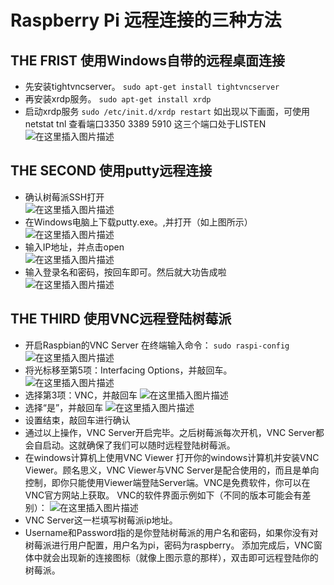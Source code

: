 # Raspberry Pi 远程连接的三种方法
## THE FRIST 使用Windows自带的远程桌面连接
   - 先安装tightvncserver。
     `sudo apt-get install tightvncserver`
   -  再安装xrdp服务。
       `sudo apt-get install xrdp`
   - 启动xrdp服务
       `sudo /etc/init.d/xrdp restart`
如出现以下画面，可使用 netstat tnl 查看端口3350 3389 5910 这三个端口处于LISTEN  
![在这里插入图片描述](https://img-blog.csdn.net/20181005195303868?watermark/2/text/aHR0cHM6Ly9ibG9nLmNzZG4ubmV0L3dlaXhpbl80MzAzMDg5Nw==/font/5a6L5L2T/fontsize/400/fill/I0JBQkFCMA==/dissolve/70)  
## THE SECOND 使用putty远程连接
- 确认树莓派SSH打开  
![在这里插入图片描述](https://img-blog.csdn.net/20181005195942505?watermark/2/text/aHR0cHM6Ly9ibG9nLmNzZG4ubmV0L3dlaXhpbl80MzAzMDg5Nw==/font/5a6L5L2T/fontsize/400/fill/I0JBQkFCMA==/dissolve/70)    
 - 在Windows电脑上下载putty.exe。,并打开（如上图所示）    
![在这里插入图片描述](https://img-blog.csdn.net/20181005200359862?watermark/2/text/aHR0cHM6Ly9ibG9nLmNzZG4ubmV0L3dlaXhpbl80MzAzMDg5Nw==/font/5a6L5L2T/fontsize/400/fill/I0JBQkFCMA==/dissolve/70)              
- 输入IP地址，并点击open    
![在这里插入图片描述](https://img-blog.csdn.net/20181005200809664?watermark/2/text/aHR0cHM6Ly9ibG9nLmNzZG4ubmV0L3dlaXhpbl80MzAzMDg5Nw==/font/5a6L5L2T/fontsize/400/fill/I0JBQkFCMA==/dissolve/70)    
 - 输入登录名和密码，按回车即可。然后就大功告成啦  
![在这里插入图片描述](https://img-blog.csdn.net/20181005201045773?watermark/2/text/aHR0cHM6Ly9ibG9nLmNzZG4ubmV0L3dlaXhpbl80MzAzMDg5Nw==/font/5a6L5L2T/fontsize/400/fill/I0JBQkFCMA==/dissolve/70)      
 ## THE THIRD 使用VNC远程登陆树莓派
 - 开启Raspbian的VNC Server
   在终端输入命令：
    `sudo raspi-config`
![在这里插入图片描述](https://img-blog.csdn.net/20181005202258915?watermark/2/text/aHR0cHM6Ly9ibG9nLmNzZG4ubmV0L3dlaXhpbl80MzAzMDg5Nw==/font/5a6L5L2T/fontsize/400/fill/I0JBQkFCMA==/dissolve/70)  
- 将光标移至第5项：Interfacing Options，并敲回车。  
![在这里插入图片描述](https://img-blog.csdn.net/20181005202529543?watermark/2/text/aHR0cHM6Ly9ibG9nLmNzZG4ubmV0L3dlaXhpbl80MzAzMDg5Nw==/font/5a6L5L2T/fontsize/400/fill/I0JBQkFCMA==/dissolve/70)  
- 选择第3项：VNC，并敲回车
![在这里插入图片描述](https://img-blog.csdn.net/20181005202818746?watermark/2/text/aHR0cHM6Ly9ibG9nLmNzZG4ubmV0L3dlaXhpbl80MzAzMDg5Nw==/font/5a6L5L2T/fontsize/400/fill/I0JBQkFCMA==/dissolve/70)    
- 选择“是”，并敲回车
![在这里插入图片描述](https://img-blog.csdn.net/20181005203007315?watermark/2/text/aHR0cHM6Ly9ibG9nLmNzZG4ubmV0L3dlaXhpbl80MzAzMDg5Nw==/font/5a6L5L2T/fontsize/400/fill/I0JBQkFCMA==/dissolve/70)  
- 设置结束，敲回车进行确认
- 通过以上操作，VNC Server开启完毕。之后树莓派每次开机，VNC Server都会自启动。这就确保了我们可以随时远程登陆树莓派。
 - 在windows计算机上使用VNC Viewer
打开你的windows计算机并安装VNC Viewer。顾名思义，VNC Viewer与VNC Server是配合使用的，而且是单向控制，即你只能使用Viewer端登陆Server端。VNC是免费软件，你可以在VNC官方网站上获取。 
VNC的软件界面示例如下（不同的版本可能会有差别）： 
![在这里插入图片描述](https://img-blog.csdn.net/20181005203409216?watermark/2/text/aHR0cHM6Ly9ibG9nLmNzZG4ubmV0L3dlaXhpbl80MzAzMDg5Nw==/font/5a6L5L2T/fontsize/400/fill/I0JBQkFCMA==/dissolve/70)  
- VNC Server这一栏填写树莓派ip地址。 
- Username和Password指的是你登陆树莓派的用户名和密码，如果你没有对树莓派进行用户配置，用户名为pi，密码为raspberry。 
添加完成后，VNC窗体中就会出现新的连接图标（就像上图示意的那样），双击即可远程登陆你的树莓派。





